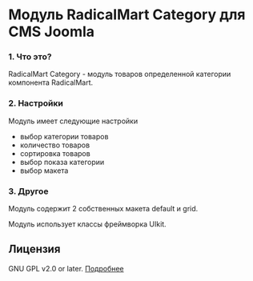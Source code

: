 # Модуль RadicalMart Category для CMS Joomla

### 1. Что это?
RadicalMart Category - модуль товаров определенной категории компонента RadicalMart.

### 2. Настройки
Модуль имеет следующие настройки

 * выбор категории товаров
 * количество товаров
 * сортировка товаров
 * выбор показа категории
 * выбор макета

### 3. Другое

Модуль содержит 2 собственных макета default и grid.

Модуль использует классы фреймворка UIkit.

## Лицензия
GNU GPL v2.0 or later. [Подробнее](https://github.com/ficion13/mod_radicalmart_category/blob/master/LICENSE)